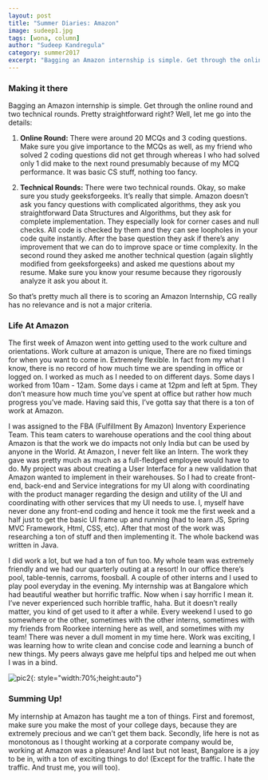 ```yaml
---
layout: post
title: "Summer Diaries: Amazon"
image: sudeep1.jpg
tags: [wona, column]
author: "Sudeep Kandregula"
category: summer2017 
excerpt: "Bagging an Amazon internship is simple. Get through the online round and two technical rounds. Pretty straightforward right?"
---
```


### Making it there

Bagging an Amazon internship is simple. Get through the online round and two technical rounds. Pretty straightforward right? Well, let me go into the details:

1. **Online Round:** There were around 20 MCQs and 3 coding questions. Make sure you give importance to the MCQs as well, as my friend who solved 2 coding questions did not get through whereas I who had solved only 1 did make to the next round presumably because of my MCQ performance. It was basic CS stuff, nothing too fancy.

2. **Technical Rounds:** There were two technical rounds. Okay, so make sure you study geeksforgeeks. It’s really that simple. Amazon doesn’t ask you fancy questions with complicated algorithms, they ask you straightforward Data Structures and Algorithms, but they ask for complete implementation. They especially look for corner cases and null checks. All code is checked by them and they can see loopholes in your code quite instantly. After the base question they ask if there’s any improvement that we can do to improve space or time complexity. In the second round they asked me another technical question (again slightly modified from geeksforgeeks) and asked me questions about my resume. Make sure you know your resume because they rigorously analyze it ask you about it.

So that’s pretty much all there is to scoring an Amazon Internship, CG really has no relevance and is not a major criteria. 

### Life At Amazon

The first week of Amazon went into getting used to the work culture and orientations. Work culture at amazon is unique, There are no fixed timings for when you want to come in. Extremely flexible. In fact from my what I know, there is no record of how much time we are spending in office or logged on. I worked as much as I needed to on different days. Some days I worked from 10am - 12am. Some days i came at 12pm and left at 5pm. They don’t measure how much time you’ve spent at office but rather how much progress you’ve made. Having said this, I’ve gotta say that there is a ton of work at Amazon. 
 
I was assigned to the FBA (Fulfillment By Amazon) Inventory Experience Team. This team caters to warehouse operations and the cool thing about Amazon is that the work we do impacts not only India but can be used by anyone in the World. At Amazon, I never felt like an Intern. The work they gave was pretty much as much as a full-fledged employee would have to do. My project was about creating a User Interface for a new validation that Amazon wanted to implement in their warehouses. So I had to create front-end, back-end and Service integrations for my UI along with coordinating with the product manager regarding the design and utility of the UI and coordinating with other services that my UI needs to use. I, myself have never done any front-end coding and hence it took me the first week and a half just to get the basic UI frame up and running (had to learn JS, Spring MVC Framework, Html, CSS, etc). After that most of the work was researching a ton of stuff and then implementing it. The whole backend was written in Java. 
 
I did work a lot, but we had a ton of fun too. My whole team was extremely friendly and we had our quarterly outing at a resort! In our office there’s pool, table-tennis, carroms, foosball. A couple of other interns and I used to play pool everyday in the evening. My internship was at Bangalore which had beautiful weather but horrific traffic. Now when i say horrific I mean it. I’ve never experienced such horrible traffic, haha. But it doesn’t really matter, you kind of get used to it after a while. Every weekend I used to go somewhere or the other, sometimes with the other interns, sometimes with my friends from Roorkee interning here as well, and sometimes with my team! There was never a dull moment in my time here. Work was exciting, I was learning how to write clean and concise code and learning a bunch of new things. My peers always gave me helpful tips and helped me out when I was in a bind. 

![pic2](http://ketangupta.in/wona-images/posts/sudeep2.jpg){: style="width:70%;height:auto"}

### Summing Up!

My internship at Amazon has taught me a ton of things. First and foremost, make sure you make the most of your college days, because they are extremely precious and we can’t get them back. Secondly, life here is not as monotonous as I thought working at a corporate company would be, working at Amazon was a pleasure! And last but not least, Bangalore is a joy to be in, with a ton of exciting things to do! (Except for the traffic. I hate the traffic. And trust me, you will too). 

